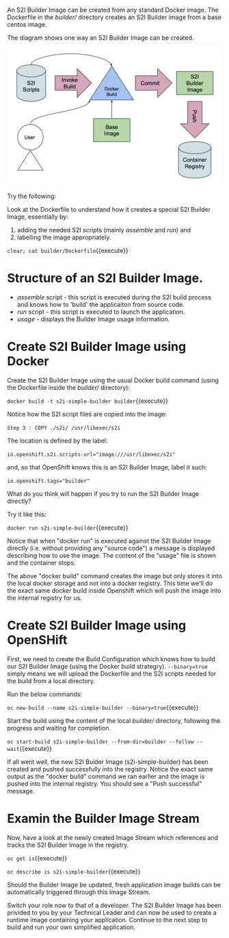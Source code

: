 An S2I Builder Image can be created from any standard Docker image. 
The Dockerfile in the _builder/_ directory creates an S2I Builder image from a base centos image. 

The diagram shows one way an S2I Builder Image can be created.

![S2I Builder Image Build Process](../../assets/intermediate/simple-s2i-builder/s2i-builder-image-build-process.png)

Try the following:

Look at the Dockerfile to understand how it creates a special S2I Builder Image, essentially by:

1. adding the needed S2I scripts (mainly _assemble_ and _run_) and 
2. labelling the image appropriately.

``clear; cat builder/Dockerfile``{{execute}}

# Structure of an S2I Builder Image. 

+ _assemble_ script - this script is executed during the S2I build process and knows how to 'build' the applicaiton from source code. 
+ _run_ script - this script is executed to launch the application. 
+ _usage_ - displays the Builder Image usage information.

# Create S2I Builder Image using Docker

Create the S2I Builder Image using the usual Docker build command (using the Dockerfile inside the _builder/_ directory): 

``docker build -t s2i-simple-builder builder``{{execute}}

Notice how the S2I script files are copied into the image:

``Step 3 : COPY ./s2i/ /usr/libexec/s2i``

The location is defined by the label:

``io.openshift.s2i.scripts-url="image:///usr/libexec/s2i"``

and, so that OpenShift knows this is an S2I Builder Image, label it such:

``io.openshift.tags="builder"``

What do you think will happen if you try to run the S2I Builder Image directly?

Try it like this:

``docker run s2i-simple-builder``{{execute}}

Notice that when "docker run" is executed against the S2I Builder Image directly (i.e.  without providing any "source code") a message is displayed describing how to use the image.  The content of the "usage" file is shown and the container stops. 

The above "docker build" command creates the image but only stores it into the local docker storage and not into a docker registry. This time we'll do the exact same docker build inside Openshift which will push the image into the internal registry for us. 

# Create S2I Builder Image using OpenSHift

First, we need to create the Build Configuration which knows how to build our S2I Builder Image (using the Docker build strategry).  ``--binary=true`` simply means we will upload the Dockerfile and the S2I scripts needed for the build from a local directory. 

Run the below commands:

``oc new-build --name s2i-simple-builder --binary=true``{{execute}}

Start the build using the content of the local _builder/_ directory, following the progress and waiting for completion.

``oc start-build s2i-simple-builder --from-dir=builder --follow --wait``{{execute}}

If all went well, the new S2I Buider Image (s2i-simple-builder) has been created and pushed successfully into the registry.  Notice the exact same output as the "docker build" command we ran earlier and the image is pushed into the internal registry.  You should see a "Push successful" message. 

# Examin the Builder Image Stream

Now, have a look at the newly created Image Stream which references and tracks the S2I Builder Image in the registry.  

``oc get is``{{execute}}

``oc describe is s2i-simple-builder``{{execute}}

Should the Builder Image be updated, fresh application image builds can be automatically triggered through this Image Stream. 

Switch your role now to that of a developer. The S2I Builder Image has been privided to you by your Technical Leader and can now be used to create a runtime image containing your application.  Continue to the next step to build and run your own simplified application. 


